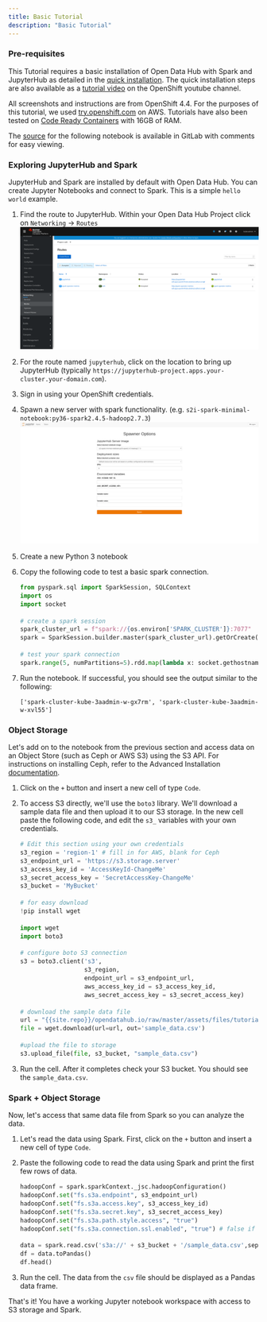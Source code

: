 ```yaml
---
title: Basic Tutorial
description: "Basic Tutorial"
---
```


### Pre-requisites

This Tutorial requires a basic installation of Open Data Hub with Spark and JupyterHub as detailed in the [quick installation](/quick-installation). The quick installation steps are also available as a <a class="external-link" href="https://www.youtube.com/watch?v=-T6ypF7LoKk&t=2s" target="_blank"><i class="fas fa-external-link-alt"></i>tutorial video</a> on the OpenShift youtube channel.

All screenshots and instructions are from OpenShift 4.4. For the purposes of this tutorial, we used [try.openshift.com](https://try.openshift.com/) on AWS. Tutorials have also been tested on [Code Ready Containers](https://code-ready.github.io/crc/) with 16GB of RAM.

The [source](./basic_tutorial_notebook.ipynb) for the following notebook is available in GitLab with comments for easy viewing.

### Exploring JupyterHub and Spark

JupyterHub and Spark are installed by default with Open Data Hub. You can create Jupyter Notebooks and connect to Spark. This is a simple `hello world` example.

1.  Find the route to JupyterHub. Within your Open Data Hub Project click on `Networking` -> `Routes`
    ![Routes](./routes.png "Routes")
1.  For the route named `jupyterhub`, click on the location to bring up JupyterHub (typically `https://jupyterhub-project.apps.your-cluster.your-domain.com`).
1.  Sign in using your OpenShift credentials.
1.  Spawn a new server with spark functionality. (e.g. `s2i-spark-minimal-notebook:py36-spark2.4.5-hadoop2.7.3`)
    ![New Notebook](./new-notebook.png "New Notebook")
1.  Create a new Python 3 notebook
1.  Copy the following code to test a basic spark connection.

    ```python
    from pyspark.sql import SparkSession, SQLContext
    import os
    import socket

    # create a spark session
    spark_cluster_url = f"spark://{os.environ['SPARK_CLUSTER']}:7077"
    spark = SparkSession.builder.master(spark_cluster_url).getOrCreate()

    # test your spark connection
    spark.range(5, numPartitions=5).rdd.map(lambda x: socket.gethostname()).distinct().collect()
    ```

1.  Run the notebook. If successful, you should see the output similar to the following:
    ```
    ['spark-cluster-kube-3aadmin-w-gx7rm', 'spark-cluster-kube-3aadmin-w-xvl55']
    ```

### Object Storage

Let's add on to the notebook from the previous section and access data on an Object Store (such as Ceph or AWS S3) using the S3 API. For instructions on installing Ceph, refer to the Advanced Installation [documentation]({{site.baseurl}}/docs/administration/advanced-installation/object-storage.html).

1.  Click on the `+` button and insert a new cell of type `Code`.
1.  To access S3 directly, we'll use the `boto3` library. We'll download a sample data file and then upload it to our S3 storage. In the new cell paste the following code, and edit the `s3_` variables with your own credentials.

    ```python
    # Edit this section using your own credentials
    s3_region = 'region-1' # fill in for AWS, blank for Ceph
    s3_endpoint_url = 'https://s3.storage.server'
    s3_access_key_id = 'AccessKeyId-ChangeMe'
    s3_secret_access_key = 'SecretAccessKey-ChangeMe'
    s3_bucket = 'MyBucket'

    # for easy download
    !pip install wget

    import wget
    import boto3

    # configure boto S3 connection
    s3 = boto3.client('s3',
                      s3_region,
                      endpoint_url = s3_endpoint_url,
                      aws_access_key_id = s3_access_key_id,
                      aws_secret_access_key = s3_secret_access_key)

    # download the sample data file
    url = "{{site.repo}}/opendatahub.io/raw/master/assets/files/tutorials/basic/sample_data.csv"
    file = wget.download(url=url, out='sample_data.csv')

    #upload the file to storage
    s3.upload_file(file, s3_bucket, "sample_data.csv")
    ```

1.  Run the cell. After it completes check your S3 bucket. You should see the `sample_data.csv`.

### Spark + Object Storage

Now, let's access that same data file from Spark so you can analyze the data.

1.  Let's read the data using Spark. First, click on the `+` button and insert a new cell of type `Code`.
1.  Paste the following code to read the data using Spark and print the first few rows of data.

    ```python
    hadoopConf = spark.sparkContext._jsc.hadoopConfiguration()
    hadoopConf.set("fs.s3a.endpoint", s3_endpoint_url)
    hadoopConf.set("fs.s3a.access.key", s3_access_key_id)
    hadoopConf.set("fs.s3a.secret.key", s3_secret_access_key)
    hadoopConf.set("fs.s3a.path.style.access", "true")
    hadoopConf.set("fs.s3a.connection.ssl.enabled", "true") # false if not https

    data = spark.read.csv('s3a://' + s3_bucket + '/sample_data.csv',sep=",", header=True)
    df = data.toPandas()
    df.head()
    ```

1.  Run the cell. The data from the `csv` file should be displayed as a Pandas data frame.

That's it! You have a working Jupyter notebook workspace with access to S3 storage and Spark.
